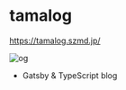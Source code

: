 # tamalog

https://tamalog.szmd.jp/

![og](https://user-images.githubusercontent.com/39970521/116722640-9e335280-aa19-11eb-858a-ced44e25ff0a.png)

- Gatsby & TypeScript blog
